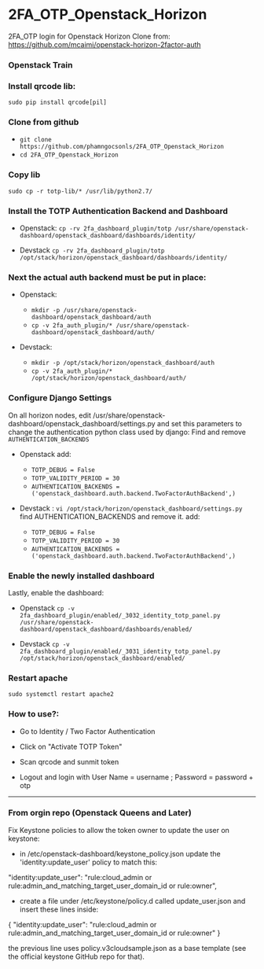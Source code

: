 

# 2FA_OTP_Openstack_Horizon
2FA_OTP login for Openstack Horizon
Clone from: https://github.com/mcaimi/openstack-horizon-2factor-auth

### Openstack Train

### Install qrcode lib:
```sudo pip install qrcode[pil]```
### Clone from github
* ```git clone https://github.com/phamngocsonls/2FA_OTP_Openstack_Horizon```
* ```cd 2FA_OTP_Openstack_Horizon```
### Copy lib
```sudo cp -r totp-lib/* /usr/lib/python2.7/```

  

### Install the TOTP Authentication Backend and Dashboard
* Openstack: 
```cp -rv 2fa_dashboard_plugin/totp /usr/share/openstack-dashboard/openstack_dashboard/dashboards/identity/```

* Devstack
```cp -rv 2fa_dashboard_plugin/totp /opt/stack/horizon/openstack_dashboard/dashboards/identity/```

### Next the actual auth backend must be put in place:
* Openstack:
	* ```mkdir -p /usr/share/openstack-dashboard/openstack_dashboard/auth```
	* ```cp -v 2fa_auth_plugin/* /usr/share/openstack-dashboard/openstack_dashboard/auth/```

* Devstack:
	* ```mkdir -p /opt/stack/horizon/openstack_dashboard/auth```
	* ```cp -v 2fa_auth_plugin/* /opt/stack/horizon/openstack_dashboard/auth/```


### Configure Django Settings

On all horizon nodes, edit /usr/share/openstack-dashboard/openstack_dashboard/settings.py and set this parameters to change the authentication python class used by django:
Find and remove ```AUTHENTICATION_BACKENDS```
* Openstack add:

	* ```TOTP_DEBUG = False```
	* ```TOTP_VALIDITY_PERIOD = 30```
	* ```AUTHENTICATION_BACKENDS =('openstack_dashboard.auth.backend.TwoFactorAuthBackend',)```


* Devstack :
```vi /opt/stack/horizon/openstack_dashboard/settings.py```
find AUTHENTICATION_BACKENDS and remove it.
add:

	* ```TOTP_DEBUG = False```
	* ```TOTP_VALIDITY_PERIOD = 30```
	* ```AUTHENTICATION_BACKENDS =('openstack_dashboard.auth.backend.TwoFactorAuthBackend',)```
  
### Enable the newly installed dashboard

Lastly, enable the dashboard:
* Openstack
```cp -v 2fa_dashboard_plugin/enabled/_3032_identity_totp_panel.py /usr/share/openstack-dashboard/openstack_dashboard/dashboards/enabled/```

  
* Devstack
```cp -v 2fa_dashboard_plugin/enabled/_3031_identity_totp_panel.py /opt/stack/horizon/openstack_dashboard/enabled/```

### Restart apache
```sudo systemctl restart apache2```

  
### How to use?:

- Go to Identity / Two Factor Authentication

- Click on "Activate TOTP Token"

- Scan qrcode and sunmit token

- Logout and login with User Name = username ; Password = password + otp



---------------------------
### From orgin repo (Openstack Queens and Later)
Fix Keystone policies to allow the token owner to update the user on keystone:


  * in /etc/openstack-dashboard/keystone_policy.json update the 'identity:update_user' policy to match this:

  "identity:update_user": "rule:cloud_admin or rule:admin_and_matching_target_user_domain_id or rule:owner",

  * create a file under /etc/keystone/policy.d called update_user.json and insert these lines inside:

  {
    "identity:update_user": "rule:cloud_admin or rule:admin_and_matching_target_user_domain_id or rule:owner"
  }

the previous line uses policy.v3cloudsample.json as a base template (see the official keystone GitHub repo for that).
